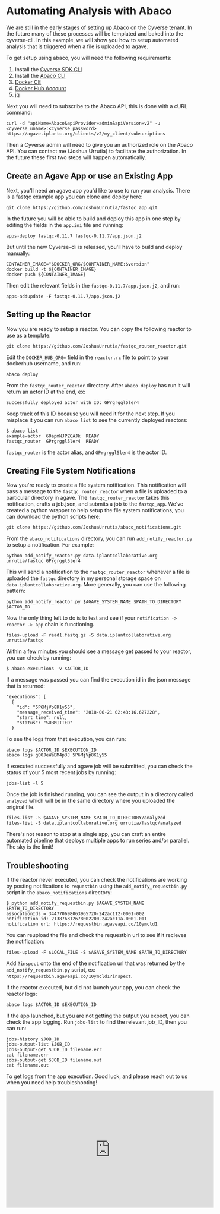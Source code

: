 Automating Analysis with Abaco
================================================

We are still in the early stages of setting up Abaco on the Cyverse tenant. In the future many of these processes will be templated and baked into the
cyverse-cli. In this example, we will show you how to setup automated analysis that is triggered when a file is uploaded to agave.

To get setup using abaco, you will need the following requirements:

1. Install the [Cyverse SDK CLI](getting-started.md)
2. Install the [Abaco CLI](https://github.com/johnfonner/abaco-cli)
3. [Docker CE](https://www.docker.com/community-edition)
4. [Docker Hub Account](https://hub.docker.com/)
5. [jq](https://stedolan.github.io/jq/)

Next you will need to subscribe to the Abaco API, this is done with a cURL command:
```
curl -d "apiName=Abaco&apiProvider=admin&apiVersion=v2" -u <cyverse_uname>:<cyverse_password> https://agave.iplantc.org/clients/v2/my_client/subscriptions
```

Then a Cyverse admin will need to give you an authorized role on the Abaco API. You can contact me (Joshua Urrutia) to facilitate the authorization. In the future these first two steps will happen automatically.

Create an Agave App or use an Existing App
-----------------

Next, you'll need an agave app you'd like to use to run your analysis. There is a fastqc example app you can clone and deploy here:
```
git clone https://github.com/JoshuaUrrutia/fastqc_app.git
```
In the future you will be able to build and deploy this app in one step by editing the fields in the `app.ini` file and running:
```
apps-deploy fastqc-0.11.7 fastqc-0.11.7/app.json.j2
```
But until the new Cyverse-cli is released, you'll have to build and deploy manually:
```
CONTAINER_IMAGE="$DOCKER_ORG/$CONTAINER_NAME:$version"
docker build -t ${CONTAINER_IMAGE}
docker push ${CONTAINER_IMAGE}
```
Then edit the relevant fields in the `fastqc-0.11.7/app.json.j2`, and run:
```
apps-addupdate -F fastqc-0.11.7/app.json.j2
```

Setting up the Reactor
-----------------

Now you are ready to setup a reactor. You can copy the following reactor to use as a template:
```
git clone https://github.com/JoshuaUrrutia/fastqc_router_reactor.git
```
Edit the `DOCKER_HUB_ORG=` field in the `reactor.rc` file to point to your dockerhub username, and run:
```
abaco deploy
```
From the `fastqc_router_reactor` directory. After `abaco deploy` has run it will return an actor ID at the end, ex:
```
Successfully deployed actor with ID: GPrgrggl5ler4
```
Keep track of this ID because you will need it for the next step. If you misplace it you can run `abaco list` to see the currently deployed reactors:
```
$ abaco list
example-actor  60apmNJPZGAJk  READY
fastqc_router  GPrgrggl5ler4  READY
```
`fastqc_router` is the actor alias, and `GPrgrggl5ler4` is the actor ID.

Creating File System Notifications
-----------------

Now you're ready to create a file system notification. This notification will pass a message to the `fastqc_router_reactor` when a file is uploaded to a particular directory in agave. The `fastqc_router_reactor` takes this notification, crafts a job.json, and submits a job to the `fastqc_app`. We've created a python wrapper to help setup the file system notifications, you can download the python scripts here:
```
git clone https://github.com/JoshuaUrrutia/abaco_notifications.git
```
From the `abaco_notifications` directory, you can run `add_notify_reactor.py` to setup a notification. For example:
```
python add_notify_reactor.py data.iplantcollaborative.org urrutia/fastqc GPrgrggl5ler4
```
This will send a notification to the `fastqc_router_reactor` whenever a file is uploaded the `fastqc` directory in my personal storage space on `data.iplantcollaborative.org`. More generally, you can use the following pattern:
```
python add_notify_reactor.py $AGAVE_SYSTEM_NAME $PATH_TO_DIRECTORY $ACTOR_ID
```

Now the only thing left to do is to test and see if your `notification -> reactor -> app` chain is functioning.

```
files-upload -F read1.fastq.gz -S data.iplantcollaborative.org urrutia/fastqc
```

Within a few minutes you should see a message get passed to your reactor, you can check by running:
```
$ abaco executions -v $ACTOR_ID
```
If a message was passed you can find the execution id in the json message that is returned:
```
"executions": [
  {
    "id": "5P6MjVp8K1y55",
    "message_received_time": "2018-06-21 02:43:16.627228",
    "start_time": null,
    "status": "SUBMITTED"
  }
```
To see the logs from that execution, you can run:
```
abaco logs $ACTOR_ID $EXECUTION_ID
abaco logs gO0JeWaBM4p3J 5P6MjVp8K1y55
```

If executed successfully and agave job will be submitted, you can check the status of your 5 most recent jobs by running:
```
jobs-list -l 5
```

Once the job is finished running, you can see the output in a directory called `analyzed` which will be in the same directory where you uploaded the original file.
```
files-list -S $AGAVE_SYSTEM_NAME $PATH_TO_DIRECTORY/analyzed
files-list -S data.iplantcollaborative.org urrutia/fastqc/analyzed
```

There's not reason to stop at a single app, you can craft an entire automated pipeline that deploys multiple apps to run series and/or parallel. The sky is the limit!

Troubleshooting
-----------------

If the reactor never executed, you can check the notifications are working by posting notifications to `requestbin` using the `add_notify_requestbin.py` script in the `abaco_notifications` directory:
```
$ python add_notify_requestbin.py $AGAVE_SYSTEM_NAME $PATH_TO_DIRECTORY
assocationIds = 344770698063965720-242ac112-0001-002
notification id: 213876312678002200-242ac11a-0001-011
notification url: https://requestbin.agaveapi.co/10ymcld1
```
You can reupload the file and check the requestbin url to see if it recieves the notification:
```
files-upload -F $LOCAL_FILE -S $AGAVE_SYSTEM_NAME $PATH_TO_DIRECTORY
```
Add `?inspect` onto the end of the notification url that was returned by the `add_notify_requestbin.py` script, ex: `https://requestbin.agaveapi.co/10ymcld1?inspect`.

If the reactor executed, but did not launch your app, you can check the reactor logs:
```
abaco logs $ACTOR_ID $EXECUTION_ID
```

If the app launched, but you are not getting the output you expect, you can check the app logging. Run `jobs-list` to find the relevant job_ID, then you can run:
```
jobs-history $JOB_ID
jobs-output-list $JOB_ID
jobs-output-get $JOB_ID filename.err
cat filename.err
jobs-output-get $JOB_ID filename.out
cat filename.out
```
To get logs from the app execution. Good luck, and please reach out to us when you need help troubleshooting!

<iframe width="560" height="315" src="https://www.youtube.com/embed/zVa26lS4oIU" frameborder="0" allow="autoplay; encrypted-media" allowfullscreen></iframe>
